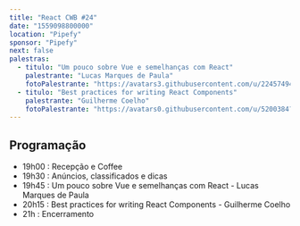 ```yaml
---
title: "React CWB #24"
date: "1559098800000"
location: "Pipefy"
sponsor: "Pipefy"
next: false
palestras:
  - titulo: "Um pouco sobre Vue e semelhanças com React"
    palestrante: "Lucas Marques de Paula"
    fotoPalestrante: "https://avatars3.githubusercontent.com/u/22457494?s=400&v=4"
  - titulo: "Best practices for writing React Components"
    palestrante: "Guilherme Coelho"
    fotoPalestrante: "https://avatars0.githubusercontent.com/u/5200384?s=400&v=4"
---
```


## Programação

- 19h00 : Recepção e Coffee
- 19h30 : Anúncios, classificados e dicas
- 19h45 : Um pouco sobre Vue e semelhanças com React - Lucas Marques de Paula
- 20h15 : Best practices for writing React Components - Guilherme Coelho
- 21h : Encerramento

